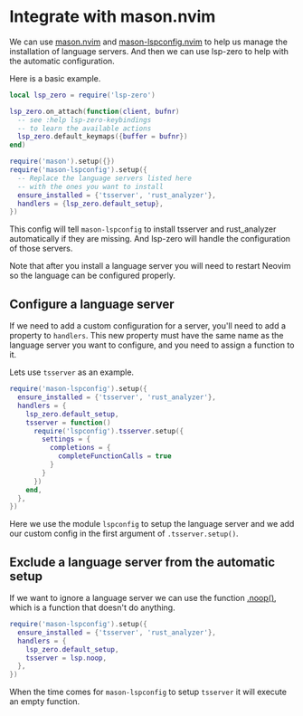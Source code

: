 # Integrate with mason.nvim

We can use [mason.nvim](https://github.com/williamboman/mason.nvim) and [mason-lspconfig.nvim](https://github.com/williamboman/mason-lspconfig.nvim) to help us manage the installation of language servers. And then we can use lsp-zero to help with the automatic configuration.

Here is a basic example.

```lua
local lsp_zero = require('lsp-zero')

lsp_zero.on_attach(function(client, bufnr)
  -- see :help lsp-zero-keybindings
  -- to learn the available actions
  lsp_zero.default_keymaps({buffer = bufnr})
end)

require('mason').setup({})
require('mason-lspconfig').setup({
  -- Replace the language servers listed here 
  -- with the ones you want to install
  ensure_installed = {'tsserver', 'rust_analyzer'},
  handlers = {lsp_zero.default_setup},
})
```

This config will tell `mason-lspconfig` to install tsserver and rust_analyzer automatically if they are missing. And lsp-zero will handle the configuration of those servers.

Note that after you install a language server you will need to restart Neovim so the language can be configured properly.

## Configure a language server

If we need to add a custom configuration for a server, you'll need to add a property to `handlers`. This new property must have the same name as the language server you want to configure, and you need to assign a function to it.

Lets use `tsserver` as an example.

```lua
require('mason-lspconfig').setup({
  ensure_installed = {'tsserver', 'rust_analyzer'},
  handlers = {
    lsp_zero.default_setup,
    tsserver = function()
      require('lspconfig').tsserver.setup({
        settings = {
          completions = {
            completeFunctionCalls = true
          }
        }
      })
    end,
  },
})
```

Here we use the module `lspconfig` to setup the language server and we add our custom config in the first argument of `.tsserver.setup()`.

## Exclude a language server from the automatic setup

If we want to ignore a language server we can use the function [.noop()](https://github.com/VonHeikemen/lsp-zero.nvim/blob/dev-v3/doc/md/api-reference.md#noop), which is a function that doesn't do anything.

```lua
require('mason-lspconfig').setup({
  ensure_installed = {'tsserver', 'rust_analyzer'},
  handlers = {
    lsp_zero.default_setup,
    tsserver = lsp.noop,
  },
})
```

When the time comes for `mason-lspconfig` to setup `tsserver` it will execute an empty function.

